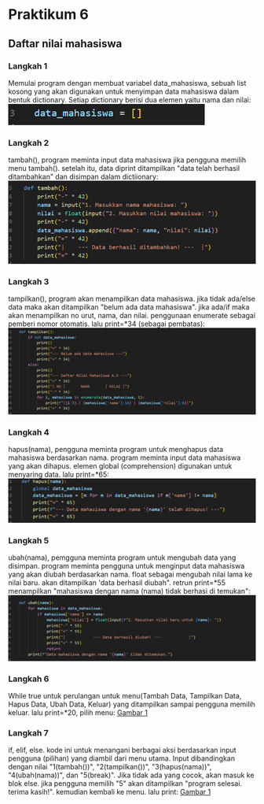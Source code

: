 # Praktikum 6
## Daftar nilai mahasiswa

### Langkah 1
Memulai program dengan membuat variabel data_mahasiswa, sebuah list kosong yang akan digunakan untuk menyimpan data mahasiswa dalam bentuk dictionary. Setiap dictionary berisi dua elemen yaitu nama dan nilai:
![Gambar 1](screenshot/woy1.png)

### Langkah 2
tambah(), program meminta input data mahasiswa jika pengguna memilih menu tambah(). setelah itu, data diprint ditampilkan "data telah berhasil ditambahkan" dan disimpan dalam dictiionary:
![Gambar 1](screenshot/woy2.png)

### Langkah 3
tampilkan(), program akan menampilkan data mahasiswa. jika tidak ada/else data maka akan ditampilkan "belum ada data mahasiswa". jika ada/if maka akan menampilkan no urut, nama, dan nilai. penggunaan enumerate sebagai pemberi nomor otomatis. lalu print=*34 (sebagai pembatas):
![Gambar 1](screenshot/woy3.png)

### Langkah 4
hapus(nama), pengguna meminta program untuk menghapus data mahasiswa berdasarkan nama. program meminta input data mahasiswa yang akan dihapus. elemen global (comprehension) digunakan untuk menyaring data. lalu print=*65:
![Gambar 1](screenshot/woy4.png)

### Langkah 5
ubah(nama), pemgguna meminta program untuk mengubah data yang disimpan. program meminta pengguna untuk menginput data mahasiswa yang akan diubah berdasarkan nama. float sebagai mengubah nilai lama ke nilai baru. akan ditampilkan 'data berhasil diubah". retrun print=*55 menampilkan "mahasiswa dengan nama (nama) tidak berhasi di temukan":
![Gambar 1](screenshot/woy5.png)

### Langkah 6
While true untuk perulangan untuk menu(Tambah Data, Tampilkan Data, Hapus Data, Ubah Data, Keluar) yang ditampilkan sampai pengguna memilih keluar. lalu print=*20, pilih menu:
[Gambar 1](screenshot/woy6.png)

### Langkah 7
if, elif, else. kode ini untuk menangani berbagai aksi berdasarkan input pengguna (pilihan) yang diambil dari menu utama. Input dibandingkan dengan nilai "1(tambah())", "2(tampilkan())", "3(hapus(nama))", "4(ubah(nama))", dan "5(break)". Jika tidak ada yang cocok, akan masuk ke blok else. jika pengguna memilih "5" akan ditampilkan "program selesai. terima kasih!". kemudian kembali ke menu. lalu print:
[Gambar 1](screenshot/woy7.png)

